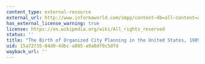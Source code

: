 ```yaml
---
content_type: external-resource
external_url: http://www.informaworld.com/smpp/content~db=all~content=a907730826
has_external_license_warning: true
license: https://en.wikipedia.org/wiki/All_rights_reserved
status: ''
title: "The Birth of Organized City Planning in the United States, 1909\u20131910"
uid: 15a72735-04d0-4dbc-a885-a9a8df0c5dfd
wayback_url: ''
---
```

